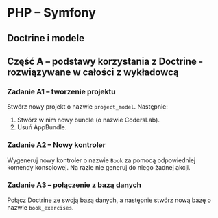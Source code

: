 # PHP &ndash; Symfony
## Doctrine i modele

## Część A &ndash; podstawy korzystania z Doctrine - rozwiązywane w całości z wykładowcą

### Zadanie A1 &ndash; tworzenie projektu
Stwórz nowy projekt o nazwie `project_model`.
Następnie:
1. Stwórz w nim nowy bundle (o nazwie CodersLab).
2. Usuń AppBundle.

### Zadanie A2 &ndash; Nowy kontroler
Wygeneruj nowy kontroler o nazwie `Book` za pomocą odpowiedniej komendy konsolowej. Na razie nie generuj do niego żadnej akcji.

### Zadanie A3 &ndash; połączenie z bazą danych
Połącz Doctrine ze swoją bazą danych, a następnie stwórz nową bazę o nazwie `book_exercises`.

<!-- Links -->
[forking]: https://guides.github.com/activities/forking/
[ref-clone]: http://gitref.org/creating/#clone
[ref-commit]: http://gitref.org/basic/#commit
[ref-push]: http://gitref.org/remotes/#push
[pull-request]: https://help.github.com/articles/creating-a-pull-request
